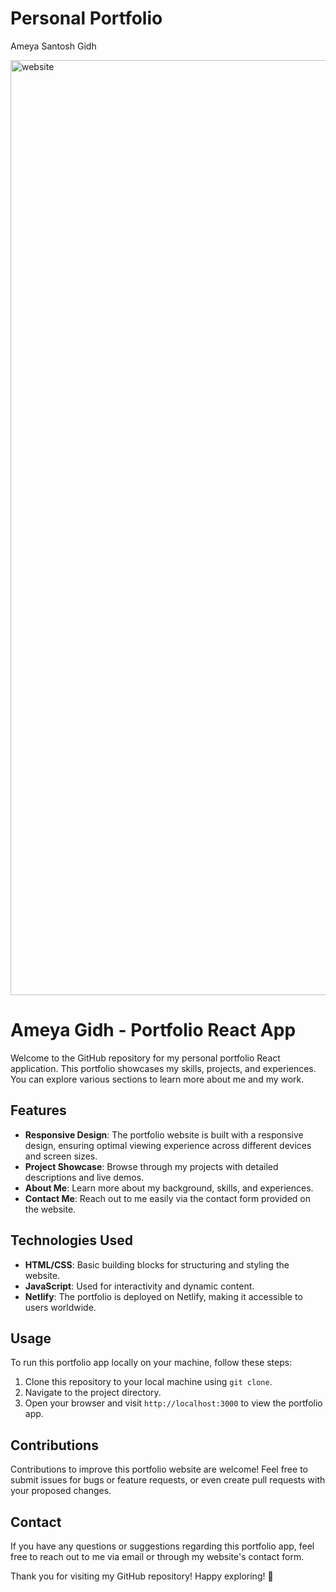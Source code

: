 # Personal Portfolio
Ameya Santosh Gidh

<img width="1496" alt="website" src="https://github.com/ameyagidh/AmeyaSGidhPortfolio/assets/65457905/895f16b0-2765-44e2-92eb-499a38b44fc7">

# Ameya Gidh - Portfolio React App

Welcome to the GitHub repository for my personal portfolio React application. This portfolio showcases my skills, projects, and experiences. You can explore various sections to learn more about me and my work.

## Features

- **Responsive Design**: The portfolio website is built with a responsive design, ensuring optimal viewing experience across different devices and screen sizes.
- **Project Showcase**: Browse through my projects with detailed descriptions and live demos.
- **About Me**: Learn more about my background, skills, and experiences.
- **Contact Me**: Reach out to me easily via the contact form provided on the website.

## Technologies Used

- **HTML/CSS**: Basic building blocks for structuring and styling the website.
- **JavaScript**: Used for interactivity and dynamic content.
- **Netlify**: The portfolio is deployed on Netlify, making it accessible to users worldwide.

## Usage

To run this portfolio app locally on your machine, follow these steps:

1. Clone this repository to your local machine using `git clone`.
2. Navigate to the project directory.
3. Open your browser and visit `http://localhost:3000` to view the portfolio app.

## Contributions

Contributions to improve this portfolio website are welcome! Feel free to submit issues for bugs or feature requests, or even create pull requests with your proposed changes.

## Contact

If you have any questions or suggestions regarding this portfolio app, feel free to reach out to me via email or through my website's contact form.

Thank you for visiting my GitHub repository! Happy exploring! 🚀

